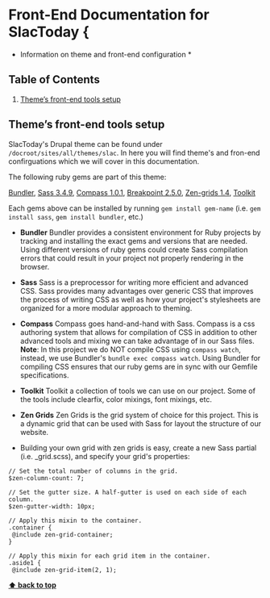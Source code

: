 # Front-End Documentation for SlacToday {

* Information on theme and front-end configuration *

## Table of Contents

  1. [Theme’s front-end tools setup](#markdown-header-themes-front-end-tools-setup)

## Theme’s front-end tools setup

SlacToday's Drupal theme can be found under `/docroot/sites/all/themes/slac`.  In here you will find theme's and fron-end confirguations which we will cover in this documentation.

The following ruby gems are part of this theme:

  [Bundler](http://bundler.io), [Sass 3.4.9](http://sass-lang.com/), [Compass 1.0.1](http://compass-style.org/), [Breakpoint 2.5.0](http://breakpoint-sass.com/), [Zen-grids 1.4](http://zengrids.com/), [Toolkit](https://github.com/at-import/toolkit)

Each gems above can be installed by running `gem install gem-name` (i.e. `gem install sass`, `gem install bundler`, etc.)

  - **Bundler**
Bundler provides a consistent environment for Ruby projects by tracking and installing the exact gems and versions that are needed. Using different versions of ruby gems could create Sass compilation errors that could result in your project not properly rendering in the browser.


  - **Sass**
Sass is a preprocessor for writing more efficient and advanced CSS.  Sass provides many advantages over generic CSS that improves the process of writing CSS as well as how your project's stylesheets are organized for a more modular approach to theming.

  - **Compass**
Compass goes hand-and-hand with Sass.  Compass is a css authoring system that allows for compilation of CSS in addition to other advanced tools and mixing we can take advantage of in our Sass files.  **Note**: In this project we do NOT compile CSS using `compass watch`, instead, we use Bundler's `bundle exec compass watch`.  Using Bundler for compiling CSS ensures that our ruby gems are in sync with our Gemfile specifications.

  - **Toolkit**
Toolkit a collection of tools we can use on our project.  Some of the tools include clearfix, color mixings, font mixings, etc.

  - **Zen Grids**
Zen Grids is the grid system of choice for this project.  This is a dynamic grid that can be used with Sass for layout the structure of our website.

  - Building your own grid with zen grids is easy, create a new Sass partial (i.e. _grid.scss), and specify your grid's properties:
```
// Set the total number of columns in the grid.
$zen-column-count: 7;

// Set the gutter size. A half-gutter is used on each side of each column.
$zen-gutter-width: 10px;

// Apply this mixin to the container.
.container {
 @include zen-grid-container;
}

// Apply this mixin for each grid item in the container.
.aside1 {
 @include zen-grid-item(2, 1);
```

**[⬆ back to top](#markdown-header-table-of-contents)**
